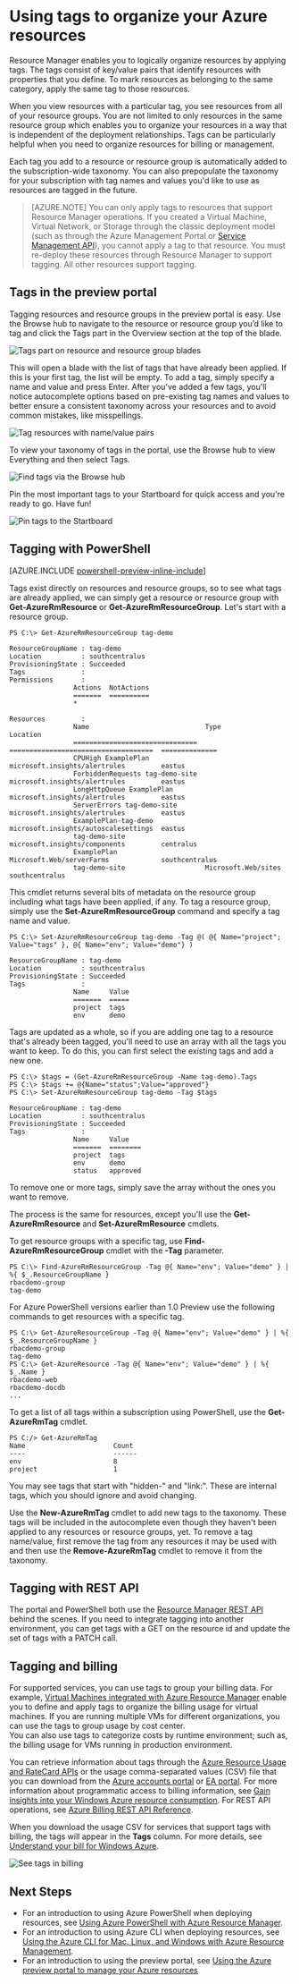 ﻿<properties
	pageTitle="Using tags to organize your Azure resources"
	description="Shows how to apply tags to organize resources for billing and managing."
	services="azure-resource-manager"
	documentationCenter=""
	authors="tfitzmac"
	manager="wpickett"
	editor=""/>

<tags
	ms.service="azure-resource-manager"
	ms.date="10/14/2015"
	wacn.date=""/>


# Using tags to organize your Azure resources

Resource Manager enables you to logically organize resources by applying tags. The tags consist of key/value pairs that identify resources with properties that you define. To mark resources as belonging to the same category, apply the same tag to those resources.

When you view resources with a particular tag, you see resources from all of your resource groups. You are not limited to only resources in the same resource group which enables you to organize your resources in a way that is independent of the deployment relationships. Tags can be particularly helpful when you need to organize resources for billing or management.

Each tag you add to a resource or resource group is automatically added to the subscription-wide taxonomy. You can also prepopulate the taxonomy for your subscription with tag names and values you'd like to use as resources are tagged in the future.

> [AZURE.NOTE] You can only apply tags to resources that support Resource Manager operations. If you created a Virtual Machine, Virtual Network, or Storage through the classic deployment model (such as through the Azure Management Portal or [Service Management API](/home/features/api-management/)), you cannot apply a tag to that resource. You must re-deploy these resources through Resource Manager to support tagging. All other resources support tagging.


## Tags in the preview portal

Tagging resources and resource groups in the preview portal is easy. Use the Browse hub to navigate to the resource or resource group you’d like to tag and click the Tags part in the Overview section at the top of the blade.

![Tags part on resource and resource group blades](./media/resource-group-using-tags/tag-icon.png)

This will open a blade with the list of tags that have already been applied. If this is your first tag, the list will be empty. To add a tag, simply specify a name and value and press Enter. After you've added a few tags, you'll notice autocomplete options based on pre-existing tag names and values to better ensure a consistent taxonomy across your resources and to avoid common mistakes, like misspellings.

![Tag resources with name/value pairs](./media/resource-group-using-tags/tag-resources.png)

To view your taxonomy of tags in the portal, use the Browse hub to view Everything and then select Tags.

![Find tags via the Browse hub](./media/resource-group-using-tags/browse-tags.png)

Pin the most important tags to your Startboard for quick access and you're ready to go. Have fun!

![Pin tags to the Startboard](./media/resource-group-using-tags/pin-tags.png)

## Tagging with PowerShell

[AZURE.INCLUDE [powershell-preview-inline-include](../includes/powershell-preview-inline-include.md)]

Tags exist directly on resources and resource groups, so to see what tags are already applied, we can simply get a resource or resource group with **Get-AzureRmResource** or **Get-AzureRmResourceGroup**. Let's start with a resource group.

    PS C:\> Get-AzureRmResourceGroup tag-demo

    ResourceGroupName : tag-demo
    Location          : southcentralus
    ProvisioningState : Succeeded
    Tags              :
    Permissions       :
                    Actions  NotActions
                    =======  ==========
                    *

    Resources         :
                    Name                             Type                                  Location
                    ===============================  ====================================  ==============
                    CPUHigh ExamplePlan              microsoft.insights/alertrules         eastus
                    ForbiddenRequests tag-demo-site  microsoft.insights/alertrules         eastus
                    LongHttpQueue ExamplePlan        microsoft.insights/alertrules         eastus
                    ServerErrors tag-demo-site       microsoft.insights/alertrules         eastus
                    ExamplePlan-tag-demo             microsoft.insights/autoscalesettings  eastus
                    tag-demo-site                    microsoft.insights/components         centralus
                    ExamplePlan                      Microsoft.Web/serverFarms             southcentralus
                    tag-demo-site                    Microsoft.Web/sites                   southcentralus


This cmdlet returns several bits of metadata on the resource group including what tags have been applied, if any. To tag a resource group, simply use the **Set-AzureRmResourceGroup** command and specify a tag name and value.

    PS C:\> Set-AzureRmResourceGroup tag-demo -Tag @( @{ Name="project"; Value="tags" }, @{ Name="env"; Value="demo"} )

    ResourceGroupName : tag-demo
    Location          : southcentralus
    ProvisioningState : Succeeded
    Tags              :
                    Name     Value
                    =======  =====
                    project  tags
                    env      demo

Tags are updated as a whole, so if you are adding one tag to a resource that's already been tagged, you'll need to use an array with all the tags you want to keep. To do this, you can first select the existing tags and add a new one.

    PS C:\> $tags = (Get-AzureRmResourceGroup -Name tag-demo).Tags
    PS C:\> $tags += @{Name="status";Value="approved"}
    PS C:\> Set-AzureRmResourceGroup tag-demo -Tag $tags

    ResourceGroupName : tag-demo
    Location          : southcentralus
    ProvisioningState : Succeeded
    Tags              :
                    Name     Value
                    =======  ========
                    project  tags
                    env      demo
                    status   approved


To remove one or more tags, simply save the array without the ones you want to remove.

The process is the same for resources, except you'll use the **Get-AzureRmResource** and **Set-AzureRmResource** cmdlets. 

To get resource groups with a specific tag, use **Find-AzureRmResourceGroup** cmdlet with the **-Tag** parameter.

    PS C:\> Find-AzureRmResourceGroup -Tag @{ Name="env"; Value="demo" } | %{ $_.ResourceGroupName }
    rbacdemo-group
    tag-demo

For Azure PowerShell versions earlier than 1.0 Preview use the following commands to get resources with a specific tag.

    PS C:\> Get-AzureResourceGroup -Tag @{ Name="env"; Value="demo" } | %{ $_.ResourceGroupName }
    rbacdemo-group
    tag-demo
    PS C:\> Get-AzureResource -Tag @{ Name="env"; Value="demo" } | %{ $_.Name }
    rbacdemo-web
    rbacdemo-docdb
    ...    

To get a list of all tags within a subscription using PowerShell, use the **Get-AzureRmTag** cmdlet.

    PS C:/> Get-AzureRmTag
    Name                      Count
    ----                      ------
    env                       8
    project                   1

You may see tags that start with "hidden-" and "link:". These are internal tags, which you should ignore and avoid changing.

Use the **New-AzureRmTag** cmdlet to add new tags to the taxonomy. These tags will be included in the autocomplete even though they haven't been applied to any resources or resource groups, yet. To remove a tag name/value, first remove the tag from any resources it may be used with and then use the **Remove-AzureRmTag** cmdlet to remove it from the taxonomy.

## Tagging with REST API

The portal and PowerShell both use the [Resource Manager REST API](http://msdn.microsoft.com/zh-cn/library/azure/dn790568.aspx) behind the scenes. If you need to integrate tagging into another environment, you can get tags with a GET on the resource id and update the set of tags with a PATCH call.


## Tagging and billing

For supported services, you can use tags to group your billing data. For example, [Virtual Machines integrated with Azure Resource Manager](/virtual-machines/virtual-machines-azurerm-versus-azuresm.md) enable
you to define and apply tags to organize the billing usage for virtual machines. If you are running multiple VMs for different organizations, you can use the tags to group usage by cost center.  
You can also use tags to categorize costs by runtime environment; such as, the billing usage for VMs running in production environment.

You can retrieve information about tags through the [Azure Resource Usage and RateCard APIs](/documentation/articles/billing-usage-rate-card-overview) or the usage comma-separated values (CSV) file that you can download from
the [Azure accounts portal](https://account.windowsazure.cn/) or [EA portal](https://ea.azure.com). For more information about programmatic access to billing information, see [Gain insights into your Windows Azure resource consumption](/documentation/articles/billing-usage-rate-card-overview). For REST API operations, see [Azure Billing REST API Reference](https://msdn.microsoft.com/zh-cn/library/azure/1ea5b323-54bb-423d-916f-190de96c6a3c).

When you download the usage CSV for services that support tags with billing, the tags will appear in the **Tags** column. For more details, see [Understand your bill for Windows Azure](/documentation/articles/billing-understand-your-bill).

![See tags in billing](./media/resource-group-using-tags/billing_csv.png)

## Next Steps

- For an introduction to using Azure PowerShell when deploying resources, see [Using Azure PowerShell with Azure Resource Manager](./powershell-azure-resource-manager.md).
- For an introduction to using Azure CLI when deploying resources, see [Using the Azure CLI for Mac, Linux, and Windows with Azure Resource Management](./xplat-cli-azure-resource-manager.md).
- For an introduction to using the preview portal, see [Using the Azure preview portal to manage your Azure resources](./resource-group-portal.md)  

